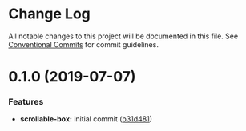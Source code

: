 # Change Log

All notable changes to this project will be documented in this file.
See [Conventional Commits](https://conventionalcommits.org) for commit guidelines.

# 0.1.0 (2019-07-07)

### Features

- **scrollable-box:** initial commit ([b31d481](https://github.com/Elanhant/react-jeeves/commit/b31d481))
